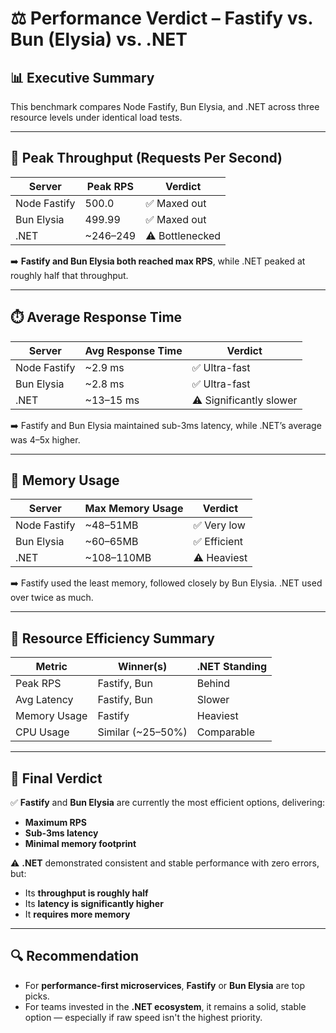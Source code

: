 
# ⚖️ Performance Verdict – Fastify vs. Bun (Elysia) vs. .NET

## 📊 Executive Summary

This benchmark compares Node Fastify, Bun Elysia, and .NET across three resource levels under identical load tests.

---

## 🚀 Peak Throughput (Requests Per Second)

| Server       | Peak RPS       | Verdict         |
|--------------|----------------|-----------------|
| Node Fastify | 500.0          | ✅ Maxed out    |
| Bun Elysia   | 499.99         | ✅ Maxed out    |
| .NET         | ~246–249       | ⚠️ Bottlenecked |

➡️ **Fastify and Bun Elysia both reached max RPS**, while .NET peaked at roughly half that throughput.

---

## ⏱️ Average Response Time

| Server       | Avg Response Time | Verdict        |
|--------------|-------------------|----------------|
| Node Fastify | ~2.9 ms           | ✅ Ultra-fast   |
| Bun Elysia   | ~2.8 ms           | ✅ Ultra-fast   |
| .NET         | ~13–15 ms         | ⚠️ Significantly slower |

➡️ Fastify and Bun Elysia maintained sub-3ms latency, while .NET’s average was 4–5x higher.

---

## 💾 Memory Usage

| Server       | Max Memory Usage | Verdict        |
|--------------|------------------|----------------|
| Node Fastify | ~48–51MB         | ✅ Very low     |
| Bun Elysia   | ~60–65MB         | ✅ Efficient    |
| .NET         | ~108–110MB       | ⚠️ Heaviest     |

➡️ Fastify used the least memory, followed closely by Bun Elysia. .NET used over twice as much.

---

## 🧮 Resource Efficiency Summary

| Metric        | Winner(s)         | .NET Standing        |
|---------------|-------------------|----------------------|
| Peak RPS      | Fastify, Bun      | Behind               |
| Avg Latency   | Fastify, Bun      | Slower               |
| Memory Usage  | Fastify           | Heaviest             |
| CPU Usage     | Similar (~25–50%) | Comparable           |

---

## 🧾 Final Verdict

✅ **Fastify** and **Bun Elysia** are currently the most efficient options, delivering:
- **Maximum RPS**
- **Sub-3ms latency**
- **Minimal memory footprint**

⚠️ **.NET** demonstrated consistent and stable performance with zero errors, but:
- Its **throughput is roughly half**
- Its **latency is significantly higher**
- It **requires more memory**

---

## 🔍 Recommendation

- For **performance-first microservices**, **Fastify** or **Bun Elysia** are top picks.
- For teams invested in the **.NET ecosystem**, it remains a solid, stable option — especially if raw speed isn't the highest priority.

